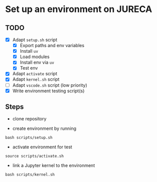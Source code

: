 # Set up an environment on JURECA

## TODO

- [x] Adapt `setup.sh` script
    - [x] Export paths and env variables
    - [x] Install `uv`
    - [x] Load modules
    - [x] Install env via `uv`
    - [x] Test env
- [x] Adapt `activate` script
- [x] Adapt `kernel.sh` script
- [ ] Adapt `vscode.sh` script (low priority)
- [x] Write environment testing script(s)

## Steps
- clone repository

- create environment by running
```shell
bash scripts/setup.sh
```

- activate environment for test
```shell
source scripts/activate.sh
```

- link a Jupyter kernel to the environment
```shell
bash scripts/kernel.sh
```

